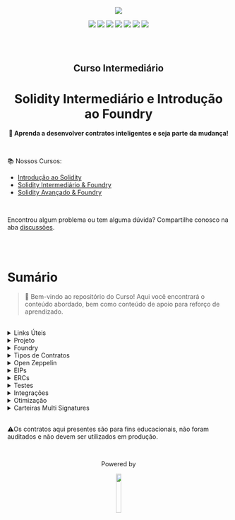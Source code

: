 <p align="center">
  <img src="https://blogger.googleusercontent.com/img/a/AVvXsEjUWPyYTDpJuajmaMWwVL235t05jfFd_jkUKR6N0ZKvhqpd6jhPwmFY-d5gCuFzThgvVrTg2mFce0l2GqxyrsXlyb8x6Cs-i7OdCuiQWDiI23n8sMH8b0e0ypL-gLx_6fXoUNtQ7eA30JlhUSM2M0x0aowilfSj1ORA40QYcLF2hj2kFScWIu2DLvAcCAw=s16000">
</p>

<p align="center">
  <a href="https://linktree.com/77innovationlabs" target="_blank"><img src="https://img.shields.io/badge/linktree-5b5b5b?style=for-the-badge&logo=linktree&logoColor=white" target="_blank"></a>
  <a href="https://www.linkedin.com/company/77innovationlabs/" target="_blank"><img src="https://img.shields.io/badge/-LinkedIn-3090E6?style=for-the-badge&logo=linkedin&logoColor=white" target="_blank"></a>
  <a href="https://www.77innovationlabs.com/" target="_blank"><img src="https://img.shields.io/badge/website-262262?style=for-the-badge&logo=www&logoColor=white"></a>
  <a href="https://www.instagram.com/77innovationlabs" target="_blank"><img src="https://img.shields.io/badge/instagram-5b5b5b?style=for-the-badge&logo=instagram&logoColor=white"></a>
  <a href="https://x.com/77innovationlab" target="_blank"><img src="https://img.shields.io/badge/x-3090E6?style=for-the-badge&logoColor=white"></a>
  <a href="https://discord.gg/H2UpdzbbRJ" target="_blank"><img src="https://img.shields.io/badge/discord-262262?style=for-the-badge&logo=discord&logoColor=white"></a>
  <a href="https://tiktok.com/@77innovationlabs" target="_blank"><img src="https://img.shields.io/badge/tiktok-5b5b5b?style=for-the-badge&logo=tiktok&logoColor=white"></a>
</p>

</br>
</br>

<div align="center">
<h2> Curso Intermediário
</h2> 
<h1>
Solidity Intermediário e Introdução ao Foundry
</h1>

<p align="center"><strong> 🚀 Aprenda a desenvolver contratos inteligentes e seja parte da mudança!</strong></p>

</div>

<br/>

📚 Nossos Cursos:

- [Introdução ao Solidity]()
- [Solidity Intermediário & Foundry]()
- [Solidity Avançado & Foundry]()

<br>

Encontrou algum problema ou tem alguma dúvida? Compartilhe conosco na aba [discussões]().

<br>
<br>

# Sumário

> 👋 Bem-vindo ao repositório do Curso! Aqui você encontrará o conteúdo abordado, bem como conteúdo de apoio para reforço de aprendizado.
<br>
<details>

<summary>Links Úteis</summary>

- [Chainlist]()
- [Testnet Faceuts]()
- [Documentação do Solidity]()
<br>
</details>

<details>
<summary>Projeto</summary>

<ol>
<li>Plataforma Educacional</li>
<li>Stablecoin - ERC20</li>
<li>Gameficação com NFTs Dinâmicos - ERC721</li>
</ol>
<br>
</details>

<details>

<summary>Foundry</summary>

<ol>
<li>Anvil</li>
<li>Cast</li>
<li>Chisel</li>
<li>Criando o primeiro projeto</li>
<li>Testes</li>
<li>Scripts</li>
<li>Dependências</li>
<li>Deploy</li>
</ol>
<br>
</details>

<details>
<summary>Tipos de Contratos</summary>

<ol>
<li>Contrato</li>
<li>Contrato Abstrato</li>
<li>Interfaces</li>
<li>Bibliotecas</li>
</ol>
<br>
</details>

<details>
<summary>Open Zeppelin</summary>

<ol>
<li>O que é</li>
<li>Como Usar</li>
<li>Padrões</li>
<li>Bibliotecas</li>
</ol>
<br>
</details>

<details>
<summary>EIPs</summary>

<ol>
<li>O que são</li>
<li>Como funcionam</li>
<li>EIP2612</li>
</ol>
<br>
</details>


<details>
<summary>ERCs</summary>

<ol>
<li>ERC20</li>
<li>Wierd ERC20</li>
<li>Extensões ERC20</li>
<li></li>
<li>ERC721</li>
<li>Função Callback</li>
<li>Extensões ERC721</li>
</ol>
<br>
</details>

<details>
<summary>Testes</summary>

<ol>
<li>Testes Unitários</li>
<li>Testes de Integração</li>
<li>Testes Forkados</li>
</ol>
<br>
</details>


<details>
<summary>Integrações</summary>

<ol>
<li>Particularidades</li>
<li>Escopo</li>
<li>`msg.sender`</li>
</ol>
<br>
</details>

<details>
<summary>Otimização</summary>

<ol>
<li>Como funciona</li>
<li>Pros & Const</li>
</ol>
<br>
</details>

<details>
<summary>Carteiras Multi Signatures</summary>

<ol>
<li>O que são</li>
<li>Quando usar</li>
<li>Deploy de uma Multisig</li>
</ol>
<br>
</details>

<br>

⚠️Os contratos aqui presentes são para fins educacionais, não foram auditados e não devem ser utilizados em produção.

<br>

<div align="center">
  <p> Powered by </p>
  <img src="https://blogger.googleusercontent.com/img/a/AVvXsEgKM5h5oO-Jl7faARzR0q2tF3_zCRIQ_Rb6CpwpyMuPg9rsqx_QbcuyHXrV5mO8Jp6qexGsHomTpyqwKqPUucLPmuAF39dyqsdyFBXYvmqzIXOC-9GU3ylyFpR2mn7KmSnuoNhfmmw1DRL3cuqLGDVpNmCF9MCrlivTQH0Xq3NJcAKPR-2GuQHLvX9WMls=s16000" width="15%">
</div>